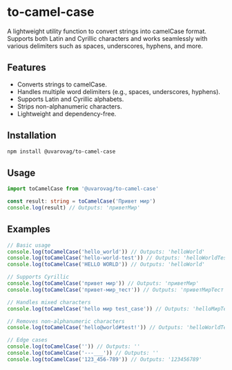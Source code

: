 # to-camel-case

A lightweight utility function to convert strings into camelCase format. Supports both Latin and Cyrillic characters and works seamlessly with various delimiters such as spaces, underscores, hyphens, and more.

## Features

- Converts strings to camelCase.
- Handles multiple word delimiters (e.g., spaces, underscores, hyphens).
- Supports Latin and Cyrillic alphabets.
- Strips non-alphanumeric characters.
- Lightweight and dependency-free.

## Installation

```bash
npm install @uvarovag/to-camel-case
```

## Usage

```ts
import toCamelCase from '@uvarovag/to-camel-case'

const result: string = toCamelCase('Привет мир')
console.log(result) // Outputs: 'приветМир'
```

## Examples

```ts
// Basic usage
console.log(toCamelCase('hello_world')) // Outputs: 'helloWorld'
console.log(toCamelCase('hello-world-test')) // Outputs: 'helloWorldTest'
console.log(toCamelCase('HELLO WORLD')) // Outputs: 'helloWorld'

// Supports Cyrillic
console.log(toCamelCase('привет мир')) // Outputs: 'приветМир'
console.log(toCamelCase('привет-мир_тест')) // Outputs: 'приветМирТест'

// Handles mixed characters
console.log(toCamelCase('hello мир test_case')) // Outputs: 'helloМирTestCase'

// Removes non-alphanumeric characters
console.log(toCamelCase('hello@world#test!')) // Outputs: 'helloWorldTest'

// Edge cases
console.log(toCamelCase('')) // Outputs: ''
console.log(toCamelCase('---___')) // Outputs: ''
console.log(toCamelCase('123_456-789')) // Outputs: '123456789'
```
